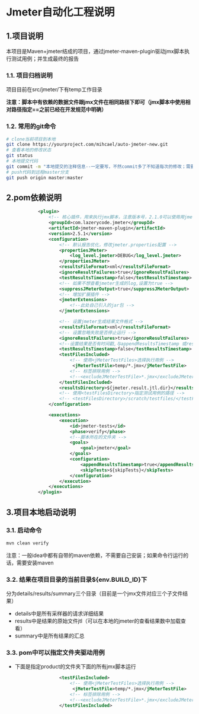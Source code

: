 # Jmeter自动化工程说明

## 1.项目说明

本项目是Maven+jmeter结成的项目，通过jmeter-maven-plugin驱动jmx脚本执行测试用例；并生成最终的报告

### 1.1. 项目归档说明

项目目前在src/jmeter/下有temp工作目录


**注意：脚本中有依赖的数据文件跟jmx文件在相同路径下即可（jmx脚本中使用相对路径指定==之前已经在开发规范中明确）**

### 1.2. 常用的git命令

```bash
# clone当前项目到本地
git clone https://yourproject.com/mihcael/auto-jmeter-new.git 
# 查看本地的修改状态
git status
# 本地提交代码
git commit -m "本地提交的注释信息--一定要写，不然commit多了不知道每次的修改；需要具体查看文件才能区分"
# push代码到远程master分支
git push origin master:master
```



## 2.pom依赖说明

```xml
			<plugin>
				<!-- 核心插件，用来执行jmx脚本，注意版本号，2.1.0可以使用用jmeter3.1生成的脚本。最新的2.2.0使用jmeter3.2生成的脚本 -->
				<groupId>com.lazerycode.jmeter</groupId>
				<artifactId>jmeter-maven-plugin</artifactId>
				<version>2.5.1</version>
				<configuration>
					<!-- 默认报告优化，修改jmeter.properties配置 -->
					<propertiesJMeter>
						<log_level.jmeter>DEBUG</log_level.jmeter>
					</propertiesJMeter>
					<resultsFileFormat>xml</resultsFileFormat>
					<ignoreResultFailures>true</ignoreResultFailures>
					<testResultsTimestamp>false</testResultsTimestamp>
					<!-- 如果不想查看jmeter生成的log,设置为true -->
					<suppressJMeterOutput>true</suppressJMeterOutput>
					<!-- 增加扩展插件 -->
					<jmeterExtensions>
						<!--此处自己引入的jar包 -->
					</jmeterExtensions>

					<!-- 设置jmeter生成结果文件格式 -->
					<resultsFileFormat>xml</resultsFileFormat>
					<!-- 设置忽略失败是否停止运行 -->
					<ignoreResultFailures>true</ignoreResultFailures>
					<!--设置结果是否有时间戳,与appendResultsTimestamp 或resultsFileNameDateFormat 搭配使用 -->
					<testResultsTimestamp>false</testResultsTimestamp>
					<testFilesIncluded>
						<!-- 使用<jMeterTestFiles>选择执行用例 -->
						 <jMeterTestFile>temp/*.jmx</jMeterTestFile>
						<!-- 标签排除用例 -->
						<!--<excludeJMeterTestFile>*.jmx</excludeJMeterTestFile>-->
					</testFilesIncluded>
					<resultsDirectory>${jmeter.result.jtl.dir}</resultsDirectory>
					<!-- 使用<testFilesDirectory>指定测试用例的路径 -->
					<!-- <testFilesDirectory>/scratch/testfiles/</testFilesDirectory> -->
				</configuration>

				<executions>
					<execution>
						<id>jmeter-tests</id>
						<phase>verify</phase>
						<!--脚本所在的文件夹 -->
						<goals>
							<goal>jmeter</goal>
						</goals>
						<configuration>
							<appendResultsTimestamp>true</appendResultsTimestamp>
							<skipTests>${skipTests}</skipTests>
						</configuration>
					</execution>
				</executions>
			</plugin>
```

## 3.项目本地启动说明

### 3.1. 启动命令

```bash
mvn clean verify
```

注意：一般idea中都有自带的maven依赖，不需要自己安装；如果命令行运行的话，需要安装maven

### 3.2. 结果在项目目录的当前目录${env.BUILD_ID}下

分为details/results/summary三个目录（目前是一个jmx文件对应三个子文件结果）

- details中是所有采样器的请求详细结果
- results中是结果的原始文件jtl（可以在本地的jmeter的查看结果数中加载查看）
- summary中是所有结果的汇总

### 3.3. pom中可以指定文件夹驱动用例

- 下面是指定product的文件夹下面的所有jmx脚本运行

```xml
					<testFilesIncluded>
						<!-- 使用<jMeterTestFiles>选择执行用例 -->
						 <jMeterTestFile>temp/*.jmx</jMeterTestFile>
						<!-- 标签排除用例 -->
						<!--<excludeJMeterTestFile>*.jmx</excludeJMeterTestFile>-->
					</testFilesIncluded>
```
